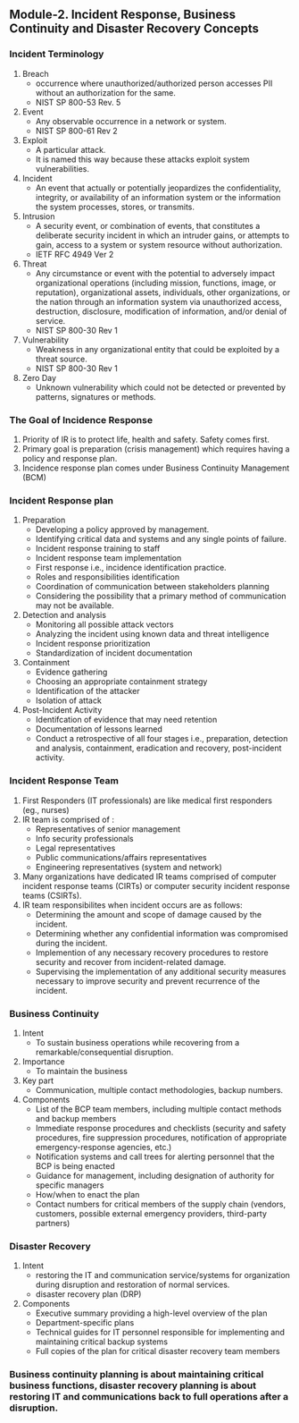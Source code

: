 ## Module-2. Incident Response, Business Continuity and Disaster Recovery Concepts
### Incident Terminology
1. Breach
	- occurrence where unauthorized/authorized person accesses PII without an authorization for the same.
	- NIST SP 800-53 Rev. 5
2. Event
	- Any observable occurrence in a network or system.
	- NIST SP 800-61 Rev 2
3. Exploit
	- A particular attack.
	- It is named this way because these attacks exploit system vulnerabilities.
4. Incident
	- An event that actually or potentially jeopardizes the confidentiality, integrity, or availability of an information system or the information the system processes, stores, or transmits.
5. Intrusion
	- A security event, or combination of events, that constitutes a deliberate security incident in which an intruder gains, or attempts to gain, access to a system or system resource without authorization.
	- IETF RFC 4949 Ver 2
6. Threat
	- Any circumstance or event with the potential to adversely impact organizational operations (including mission, functions, image, or reputation), organizational assets, individuals, other organizations, or the nation through an information system via unauthorized access, destruction, disclosure, modification of information, and/or denial of service. 
	- NIST SP 800-30 Rev 1
7. Vulnerability
	- Weakness in any organizational entity that could be exploited by a threat source.
	- NIST SP 800-30 Rev 1
8. Zero Day
	- Unknown vulnerability which could not be detected or prevented by patterns, signatures or methods.

### The Goal of Incidence Response
1. Priority of IR is to protect life, health and safety. Safety comes first.
2. Primary goal is preparation (crisis management) which requires having a policy and response plan.
3. Incidence response plan comes under Business Continuity Management (BCM)

### Incident Response plan
1. Preparation
	- Developing a policy approved by management.
	- Identifying critical data and systems and any single points of failure.
	- Incident response training to staff
	- Incident response team implementation 
	- First response i.e., incidence identification practice.
	- Roles and responsibilities identification
	- Coordination of communication between stakeholders planning
	- Considering the possibility that a primary method of communication may not be available.
2. Detection and analysis
	- Monitoring all possible attack vectors
	- Analyzing the incident using known data and threat intelligence
	- Incident response prioritization
	- Standardization of incident documentation
3. Containment
	- Evidence gathering 
	- Choosing an appropriate containment strategy
	- Identification of the attacker
	- Isolation of attack
4. Post-Incident Activity
	- Identifcation of evidence that may need retention
	- Documentation of lessons learned
	- Conduct a retrospective of all four stages i.e., preparation, detection and analysis, containment, eradication and recovery, post-incident activity.

### Incident Response Team
1. First Responders (IT professionals) are like medical first responders (eg., nurses)
2. IR team is comprised of :
	- Representatives of senior management
	- Info security professionals
	- Legal representatives
	- Public communications/affairs representatives
	- Engineering representatives (system and network)
3. Many organizations have dedicated IR teams comprised of computer incident response teams (CIRTs) or computer security incident response teams (CSIRTs).
4. IR team responsibilites when incident occurs are as follows:
	- Determining the amount and scope of damage caused by the incident.
	- Determining whether any confidential information was compromised during the incident. 
	- Implemention of any necessary recovery procedures to restore security and recover from incident-related damage.
	- Supervising the implementation of any additional security measures necessary to improve security and prevent recurrence of the incident.

### Business Continuity	
1. Intent
	- To sustain business operations while recovering from a remarkable/consequential disruption.
2. Importance
	- To maintain the business
3. Key part
	- Communication, multiple contact methodologies, backup numbers.
4. Components
	- List of the BCP team members, including multiple contact methods and backup members
	- Immediate response procedures and checklists (security and safety procedures, fire suppression procedures, notification of appropriate emergency-response agencies, etc.)
	- Notification systems and call trees for alerting personnel that the BCP is being enacted
	- Guidance for management, including designation of authority for specific managers
	- How/when to enact the plan
	- Contact numbers for critical members of the supply chain (vendors, customers, possible external emergency providers, third-party partners)

### Disaster Recovery
1. Intent
	- restoring the IT and communication service/systems for organization during disruption and restoration of normal services.
	- disaster recovery plan (DRP)
2. Components
	- Executive summary providing a high-level overview of the plan
	- Department-specific plans
	- Technical guides for IT personnel responsible for implementing and maintaining critical backup systems
	- Full copies of the plan for critical disaster recovery team members

### Business continuity planning is about maintaining critical business functions, disaster recovery planning is about restoring IT and communications back to full operations after a disruption.


